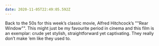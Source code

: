 ```yaml
---
date: 2020-11-05T22:49:05.592Z
---
```

Back to the 50s for this week’s classic movie, Alfred Hitchcock’s ""Rear Window"". This might just be my favourite period in cinema and this film is an exemplar: crude yet stylish, straightforward yet captivating. They really don’t make ’em like they used to.
